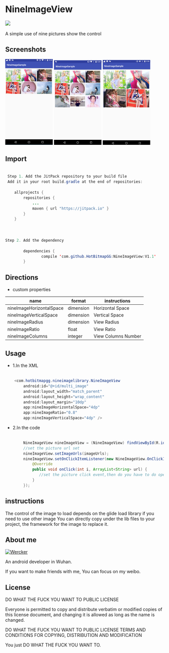# NineImageView

[![](https://jitpack.io/v/HotBitmapGG/NineImageView.svg)](https://jitpack.io/#HotBitmapGG/NineImageView)

A simple use of nine pictures show the control

## Screenshots

<a href="art/pic1.png"><img src="art/pic1.png" width="30%"/></a> <a href="art/pic2.png"><img src="art/pic2.png" width="30%"/></a> <a href="art/pic3.png"><img src="art/pic3.png" width="30%"/></a>


## Import

```java

 Step 1. Add the JitPack repository to your build file
 Add it in your root build.gradle at the end of repositories:

	allprojects {
		repositories {
			...
			maven { url "https://jitpack.io" }
		}
	}



Step 2. Add the dependency

		dependencies {
    	        compile 'com.github.HotBitmapGG:NineImageView:V1.1'
    	}

```

## Directions

* custom properties

name | format | instructions
-----|------|----
nineImageHorizontalSpace    | dimension    | Horizontal Space
nineImageVerticalSpace   | dimension     | Vertical Space
nineImageRadius    | dimension    | View Radius
nineImageRatio   | float   | View Ratio
nineImageColumns    | integer    | View Columns Number

## Usage

* 1.In the XML

```java

    <com.hotbitmapgg.nineimagelibrary.NineImageView
        android:id="@+id/multi_image"
        android:layout_width="match_parent"
        android:layout_height="wrap_content"
        android:layout_margin="10dp"
        app:nineImageHorizontalSpace="4dp"
        app:nineImageRatio="0.8"
        app:nineImageVerticalSpace="4dp" />

```

* 2.In the code

```java

        NineImageView nineImageView = (NineImageView) findViewById(R.id.multi_image);
        //set the picture url set
        nineImageView.setImageUrls(imageUrls);
        nineImageView.setOnClickItemListener(new NineImageView.OnClickItemListener() {
            @Override
            public void onClick(int i, ArrayList<String> url) {
               //set the picture click event,then do you have to do operation
            }
        });

```

## instructions

The control of the image to load depends on the glide load library if you need to use other image You can directly copy under the lib files to your project, the framework for the image to replace it.


## About me

[![Wercker](https://img.shields.io/badge/weibo-HotBitmapGG-blue.svg)](http://weibo.com/3223089177/profile?topnav=1&wvr=6&is_all=1)

An android developer in Wuhan.

If you want to make friends with me, You can focus on my weibo.


## License

DO WHAT THE FUCK YOU WANT TO PUBLIC LICENSE

Everyone is permitted to copy and distribute verbatim or modified
copies of this license document, and changing it is allowed as long
as the name is changed.

DO WHAT THE FUCK YOU WANT TO PUBLIC LICENSE
TERMS AND CONDITIONS FOR COPYING, DISTRIBUTION AND MODIFICATION

You just DO WHAT THE FUCK YOU WANT TO.
